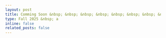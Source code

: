 ```yaml
---
layout: post
title: Comming Soon &nbsp; &nbsp; &nbsp; &nbsp; &nbsp; &nbsp; &nbsp; &nbsp; &nbsp; &nbsp; &nbsp; &nbsp; &nbsp; &nbsp; &nbsp; &nbsp; &nbsp; &nbsp; &nbsp; &nbsp;
type: Fall 2025 &nbsp; a
inline: false
related_posts: false
---
```

